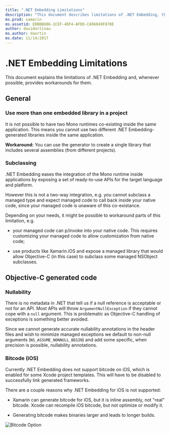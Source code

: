 ```yaml
---
title: ".NET Embedding Limitations"
description: "This document describes limitations of .NET Embedding, the tool that allows you to consume .NET code in other programming languages."
ms.prod: xamarin
ms.assetid: EBBBB886-1CEF-4DF4-AFDD-CA96049F878E
author: davidortinau
ms.author: daortin
ms.date: 11/14/2017
---
```


# .NET Embedding Limitations

This document explains the limitations of .NET Embedding and, whenever possible, provides workarounds for them.

## General

### Use more than one embedded library in a project

It is not possible to have two Mono runtimes co-existing inside the same application. This means you cannot use two different .NET Embedding-generated libraries inside the same application.

**Workaround:** You can use the generator to create a single library that includes several assemblies (from different projects).

### Subclassing

.NET Embedding eases the integration of the Mono runtime inside applications by exposing a set of ready-to-use APIs for the target language and platform.

However this is not a two-way integration, e.g. you cannot subclass a managed type and expect managed code to call back inside your native code, since your managed code is unaware of this co-existance.

Depending on your needs, it might be possible to workaround parts of this limitation, e.g.

* your managed code can p/invoke into your native code. This requires customizing your managed code to allow customization from native code;

* use products like Xamarin.iOS and expose a managed library that would allow Objective-C (in this case) to subclass some managed NSObject subclasses.

## Objective-C generated code

### Nullability

There is no metadata in .NET that tell us if a null reference is acceptable or not for an API. Most APIs will throw `ArgumentNullException` if they cannot cope with a `null` argument. This is problematic as Objective-C handling of exceptions is something better avoided.

Since we cannot generate accurate nullability annotations in the header files and wish to minimize managed exceptions we default to non-null arguments (`NS_ASSUME_NONNULL_BEGIN`) and add some specific, when precision is possible, nullability annotations.

### Bitcode (iOS)

Currently .NET Embedding does not support bitcode on iOS, which is enabled for some Xcode project templates. This will have to be disabled to successfully link generated frameworks.

There are a couple reasons why .NET Embedding for iOS is not supported:

* Xamarin can generate bitcode for iOS, but it is inline assembly, not "real" bitcode. Xcode can recompile iOS bitcode, but not optimize or modify it.

* Generating bitcode makes binaries larger and leads to longer builds.

![Bitcode Option](images/ios-bitcode-option.png)
